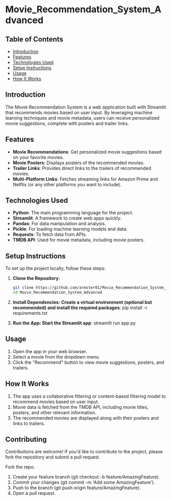 # Movie_Recommendation_System_Advanced

## Table of Contents
- [Introduction](#introduction)
- [Features](#features)
- [Technologies Used](#technologies-used)
- [Setup Instructions](#setup-instructions)
- [Usage](#usage)
- [How It Works](#how-it-works)

## Introduction
The Movie Recommendation System is a web application built with Streamlit that recommends movies based on user input. By leveraging machine learning techniques and movie metadata, users can receive personalized movie suggestions, complete with posters and trailer links.

## Features
- **Movie Recommendations**: Get personalized movie suggestions based on your favorite movies.
- **Movie Posters**: Displays posters of the recommended movies.
- **Trailer Links**: Provides direct links to the trailers of recommended movies.
- **Multi-Platform Links**: Fetches streaming links for Amazon Prime and Netflix (or any other platforms you want to include).

## Technologies Used
- **Python**: The main programming language for the project.
- **Streamlit**: A framework to create web apps quickly.
- **Pandas**: For data manipulation and analysis.
- **Pickle**: For loading machine learning models and data.
- **Requests**: To fetch data from APIs.
- **TMDB API**: Used for movie metadata, including movie posters.

## Setup Instructions
To set up the project locally, follow these steps:

1. **Clone the Repository**:
   ```bash
   git clone https://github.com/armster01/Movie_Recommendation_System_Advanced.git
   cd Movie_Recommendation_System_Advanced

2. **Install Dependencies: Create a virtual environment (optional but recommended) and install the required packages**:
   pip install -r requirements.txt

3. **Run the App: Start the Streamlit app**:
   streamlit run app.py

## Usage
1. Open the app in your web browser.
2. Select a movie from the dropdown menu.
3. Click the "Recommend" button to view movie suggestions, posters, and trailers.

## How It Works
1. The app uses a collaborative filtering or content-based filtering model to recommend movies based on user input.
2. Movie data is fetched from the TMDB API, including movie titles, posters, and other relevant information.
3. The recommended movies are displayed along with their posters and links to trailers.

## Contributing
Contributions are welcome! If you'd like to contribute to the project, please fork the repository and submit a pull request.

Fork the repo.
1. Create your feature branch (git checkout -b feature/AmazingFeature).
2. Commit your changes (git commit -m 'Add some AmazingFeature').
3. Push to the branch (git push origin feature/AmazingFeature).
4. Open a pull request.
